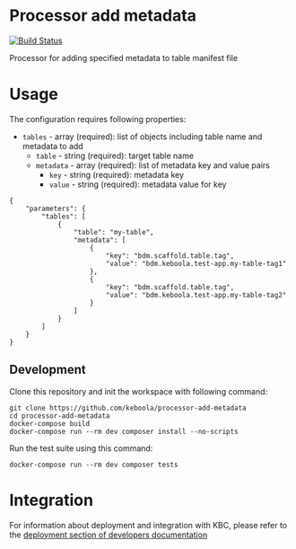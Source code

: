 # Processor add metadata

[![Build Status](https://travis-ci.com/keboola/processor-add-metadata.svg?branch=master)](https://travis-ci.com/keboola/processor-add-metadata)

Processor for adding specified metadata to table manifest file

# Usage

The configuration requires following properties:

- `tables` - array (required): list of objects including table name and metadata to add
    - `table` - string (required): target table name
    - `metadata` - array (required): list of metadata key and value pairs
        - `key` - string (required): metadata key
        - `value` - string (required): metadata value for key

```
{
    "parameters": {
        "tables": [
            {
                "table": "my-table",
                "metadata": [
                    {
                        "key": "bdm.scaffold.table.tag",
                        "value": "bdm.keboola.test-app.my-table-tag1"
                    },
                    {
                        "key": "bdm.scaffold.table.tag",
                        "value": "bdm.keboola.test-app.my-table-tag2"
                    }
                ]
            }
        ]
    }
}

```

## Development

Clone this repository and init the workspace with following command:

```
git clone https://github.com/keboola/processor-add-metadata
cd processor-add-metadata
docker-compose build
docker-compose run --rm dev composer install --no-scripts
```

Run the test suite using this command:

```
docker-compose run --rm dev composer tests
```

# Integration

For information about deployment and integration with KBC, please refer to the [deployment section of developers documentation](https://developers.keboola.com/extend/component/deployment/)
